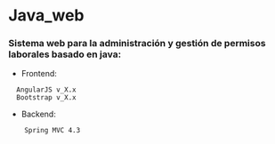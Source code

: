 # Java_web
### Sistema web para la administración y gestión de permisos laborales basado en java:

- Frontend:
```
  AngularJS v_X.x
  Bootstrap v_X.x
```
- Backend:
```
    Spring MVC 4.3
```

